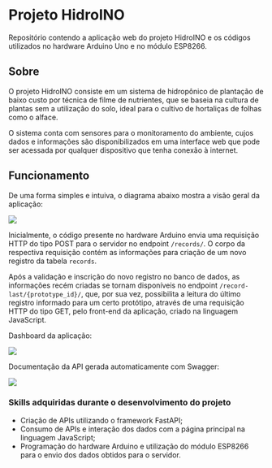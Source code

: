 # Projeto HidroINO

Repositório contendo a aplicação web do projeto HidroINO e os códigos utilizados no hardware Arduino Uno e no módulo ESP8266.

## Sobre

O projeto HidroINO consiste em um sistema de hidropônico de plantação de baixo custo por técnica de filme de nutrientes, que se baseia na cultura de plantas sem a utilização do solo, ideal para o cultivo de hortaliças de folhas como o alface.

O sistema conta com sensores para o monitoramento do ambiente, cujos dados e informações são disponibilizados em uma interface web que pode ser acessada por qualquer dispositivo que tenha conexão à internet.

 
<!--
## Instalação
- Realize o download do repositório com o git

```bash
git clone https://github.com/mateusvictor/HidroINO.git
```

- Crie um ambiente virtual no diretório do projeto

```bash
python -m venv venv
```

- Ative o ambiente virtual

```bash
venv\Scripts\activate.bat
```

- Instale as dependencias do projeto

```bash
pip install -r requirements.txt
```
--> 

## Funcionamento

De uma forma simples e intuiva, o diagrama abaixo mostra a visão geral da aplicação:

<img src="https://github.com/mateusvictor/TCC-Backend/blob/main/screenshots/geral.jpg">

Inicialmente, o código presente no hardware Arduino envia uma requisição HTTP do tipo POST para o servidor no endpoint ```/records/```. O corpo da respectiva requisição contém as informações para criação de um novo registro da tabela ```records```.

Após a validação e inscrição do novo registro no banco de dados, as informações recém criadas se tornam disponíveis no endpoint ```/record-last/{prototype_id}/```, que, por sua vez, possibilita a leitura do último registro informado para um certo protótipo, através de uma requisição HTTP do tipo GET, pelo front-end da aplicação, criado na linguagem JavaScript.

Dashboard da aplicação:

<img src="https://github.com/mateusvictor/TCC-Backend/blob/main/screenshots/dashboard.jpg">

Documentação da API gerada automaticamente com Swagger:

<img src="https://github.com/mateusvictor/TCC-Backend/blob/main/screenshots/swagger-ui.jpg">

### Skills adquiridas durante o desenvolvimento do projeto
* Criação de APIs utilizando o framework FastAPI;
* Consumo de APIs e interação dos dados com a página principal na linguagem JavaScript;
* Programação do hardware Arduino e utilização do módulo ESP8266 para o envio dos dados obtidos para o servidor.
